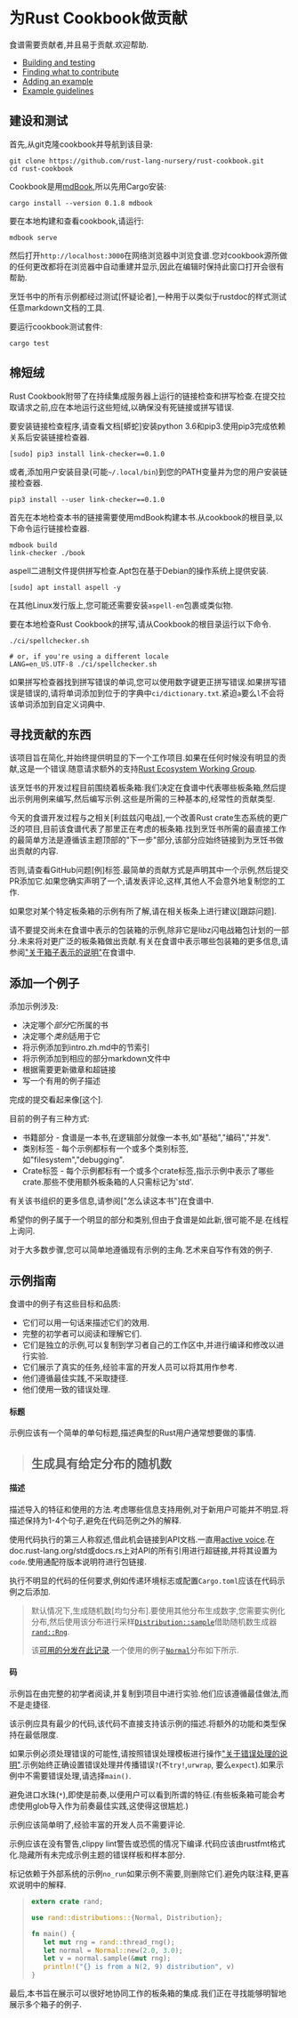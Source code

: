 
# 为Rust Cookbook做贡献

食谱需要贡献者,并且易于贡献.欢迎帮助.

-   [Building and testing](#building-and-testing)
-   [Finding what to contribute](#finding-what-to-contribute)
-   [Adding an example](#adding-an-example)
-   [Example guidelines](#example-guidelines)

## 建设和测试

首先,从git克隆cookbook并导航到该目录:

```
git clone https://github.com/rust-lang-nursery/rust-cookbook.git
cd rust-cookbook
```

Cookbook是用[mdBook],所以先用Cargo安装:

```
cargo install --version 0.1.8 mdbook
```

要在本地构建和查看cookbook,请运行:

```
mdbook serve
```

然后打开`http://localhost:3000`在网络浏览器中浏览食谱.您对cookbook源所做的任何更改都将在浏览器中自动重建并显示,因此在编辑时保持此窗口打开会很有帮助.

烹饪书中的所有示例都经过测试[怀疑论者],一种用于以类似于rustdoc的样式测试任意markdown文档的工具.

要运行cookbook测试套件:

```
cargo test
```

## 棉短绒

Rust Cookbook附带了在持续集成服务器上运行的链接检查和拼写检查.在提交拉取请求之前,应在本地运行这些短绒,以确保没有死链接或拼写错误.

要安装链接检查程序,请查看文档[蟒蛇]安装python 3.6和pip3.使用pip3完成依赖关系后安装链接检查器.

```
[sudo] pip3 install link-checker==0.1.0
```

或者,添加用户安装目录(可能`~/.local/bin`)到您的PATH变量并为您的用户安装链接检查器.

```
pip3 install --user link-checker==0.1.0
```

首先在本地检查本书的链接需要使用mdBook构建本书.从cookbook的根目录,以下命令运行链接检查器.

```
mdbook build
link-checker ./book
```

aspell二进制文件提供拼写检查.Apt包在基于Debian的操作系统上提供安装.

```
[sudo] apt install aspell -y
```

在其他Linux发行版上,您可能还需要安装`aspell-en`包裹或类似物.

要在本地检查Rust Cookbook的拼写,请从Cookbook的根目录运行以下命令.

```
./ci/spellchecker.sh

# or, if you're using a different locale
LANG=en_US.UTF-8 ./ci/spellchecker.sh
```

如果拼写检查器找到拼写错误的单词,您可以使用数字键更正拼写错误.如果拼写错误是错误的,请将单词添加到位于的字典中`ci/dictionary.txt`.紧迫`a`要么`l`不会将该单词添加到自定义词典中.

[mdbook]: http://azerupi.github.io/mdBook/index.html

[python]: https://packaging.python.org/tutorials/installing-packages/#install-pip-setuptools-and-wheel

[skeptic]: https://github.com/brson/rust-skeptic

## 寻找贡献的东西

该项目旨在简化,并始终提供明显的下一个工作项目.如果在任何时候没有明显的贡献,这是一个错误.随意请求额外的支持[Rust Ecosystem Working Group](https://gitter.im/rust-lang/WG-ecosystem).

该烹饪书的开发过程目前围绕着板条箱:我们决定在食谱中代表哪些板条箱,然后提出示例用例来编写,然后编写示例.这些是所需的三种基本的,经常性的贡献类型.

今天的食谱开发过程与之相关[利兹兹闪电战],一个改善Rust crate生态系统的更广泛的项目,目前该食谱代表了那里正在考虑的板条箱.找到烹饪书所需的最直接工作的最简单方法是遵循该主题顶部的"下一步"部分,该部分应始终链接到为烹饪书做出贡献的内容.

否则,请查看GitHub问题[例]标签.最简单的贡献方式是声明其中一个示例,然后提交PR添加它.如果您确实声明了一个,请发表评论,这样,其他人不会意外地复制您的工作.

如果您对某个特定板条箱的示例有所了解,请在相关板条上进行建议[跟踪问题].

请不要提交尚未在食谱中表示的包装箱的示例,除非它是libz闪电战箱包计划的一部分.未来将对更广泛的板条箱做出贡献.有关在食谱中表示哪些包装箱的更多信息,请参阅["关于箱子表示的说明"][which-crates]在食谱中.

[example]: https://github.com/rust-lang-nursery/rust-cookbook/issues?q=is%3Aissue+is%3Aopen+label%3Aexample

[tracking issue]: https://github.com/rust-lang-nursery/rust-cookbook/issues?q=is%3Aissue+is%3Aopen+label%3A%22tracking+issue%22

[which-crates]: https://rust-lang-nursery.github.io/rust-cookbook/about.html#a-note-about-crate-representation

[libz blitz]: https://internals.rust-lang.org/t/rust-libz-blitz/5184

## 添加一个例子

添加示例涉及:

-   决定哪个*部分*它所属的书
-   决定哪个*类别*适用于它
-   将示例添加到intro.zh.md中的节索引
-   将示例添加到相应的部分markdown文件中
-   根据需要更新徽章和超链接
-   写一个有用的例子描述

完成的提交看起来像[这个].

[this one]: https://github.com/rust-lang-nursery/rust-cookbook/commit/e698443f2af08d3106d953c68c1977eba3c3526c

目前的例子有三种方式:

-   书籍部分 - 食谱是一本书,在逻辑部分就像一本书,如"基础","编码","并发".
-   类别标签 - 每个示例都标有一个或多个类别标签,如"filesystem","debugging".
-   Crate标签 - 每个示例都标有一个或多个crate标签,指示示例中表示了哪些crate.那些不使用额外板条箱的人只需标记为'std'.

有关该书组织的更多信息,请参阅["怎么读这本书"]在食谱中.

希望你的例子属于一个明显的部分和类别,但由于食谱是如此新,很可能不是.在线程上询问.

对于大多数步骤,您可以简单地遵循现有示例的主角.艺术来自写作有效的例子.

["how to read this book"]: https://rust-lang-nursery.github.io/rust-cookbook/about.html#how-to-read-this-book

## 示例指南

食谱中的例子有这些目标和品质:

-   它们可以用一句话来描述它们的效用.
-   完整的初学者可以阅读和理解它们.
-   它们是独立的示例,可以复制到学习者自己的工作区中,并进行编译和修改以进行实验.
-   它们展示了真实的任务,经验丰富的开发人员可以将其用作参考.
-   他们遵循最佳实践,不采取捷径.
-   他们使用一致的错误处理.

#### 标题

示例应该有一个简单的单句标题,描述典型的Rust用户通常想要做的事情.

> ## 生成具有给定分布的随机数

#### 描述

描述导入的特征和使用的方法.考虑哪些信息支持用例,对于新用户可能并不明显.将描述保持为1-4个句子,避免在代码范例之外的解释.

使用代码执行的第三人称叙述,借此机会链接到API文档.一直用[active voice](https://www.plainlanguage.gov/guidelines/conversational/use-active-voice/).在doc.rust-lang.org/std或docs.rs上对API的所有引用进行超链接,并将其设置为`code`.使用通配符版本说明符进行包链接.

执行不明显的代码的任何要求,例如传递环境标志或配置`Cargo.toml`应该在代码示例之后添加.

> 默认情况下,生成随机数[均匀分布].要使用其他分布生成数字,您需要实例化分布,然后使用该分布进行采样[`Distribution::sample`]借助随机数生成器[`rand::Rng`].
>
> 该[可用的分发在此记录][rand-distributions].一个使用的例子[`Normal`]分布如下所示.

[uniform distribution]: https://en.wikipedia.org/wiki/Uniform_distribution_(continuous)

[`distribution::sample`]: https://docs.rs/rand/*/rand/distributions/trait.Distribution.html#tymethod.sample

[`rand::rng`]: https://docs.rs/rand/*/rand/trait.Rng.html

[rand-distributions]: https://docs.rs/rand/*/rand/distributions/index.html

[`normal`]: https://docs.rs/rand/*/rand/distributions/struct.Normal.html

#### 码

示例旨在由完整的初学者阅读,并复制到项目中进行实验.他们应该遵循最佳做法,而不是走捷径.

该示例应具有最少的代码,该代码不直接支持该示例的描述.将额外的功能和类型保持在最低限度.

如果示例必须处理错误的可能性,请按照错误处理模板进行操作["关于错误处理的说明"][errors].示例始终正确设置错误处理并传播错误`?`(不`try!`,`urwrap`, 要么`expect`).如果示例中不需要错误处理,请选择`main()`.

避免进口水珠(`*`),即使是前奏,以便用户可以看到所谓的特征.(有些板条箱可能会考虑使用glob导入作为前奏最佳实践,这使得这很尴尬.)

示例应该简单明了,经验丰富的开发人员不需要评论.

示例应该在没有警告,clippy lint警告或恐慌的情况下编译.代码应该由rustfmt格式化.隐藏所有未完成示例主题的错误样板和样本部分.

标记依赖于外部系统的示例`no_run`如果示例不需要,则删除它们.避免内联注释,更喜欢说明中的解释.

> ```rust
> extern crate rand;
>
> use rand::distributions::{Normal, Distribution};
>
> fn main() {
>    let mut rng = rand::thread_rng();
>    let normal = Normal::new(2.0, 3.0);
>    let v = normal.sample(&mut rng);
>    println!("{} is from a N(2, 9) distribution", v)
> }
> ```

最后,本书旨在展示可以很好地协同工作的板条箱的集成.我们正在寻找能够明智地展示多个箱子的例子.

[errors]: https://rust-lang-nursery.github.io/rust-cookbook/about.html#a-note-about-error-handling
